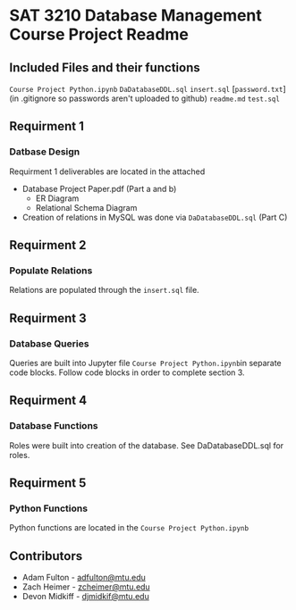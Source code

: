 # SAT 3210 Database Management Course Project Readme

## Included Files and their functions
`Course Project Python.ipynb`
`DaDatabaseDDL.sql`
`insert.sql`
[`password.txt`] (in .gitignore so passwords aren't uploaded to github)
`readme.md`
`test.sql`


## Requirment 1
### Datbase Design

Requirment 1 deliverables are located in the attached
- Database Project Paper.pdf (Part a and b)
  - ER Diagram
  - Relational Schema Diagram
- Creation of relations in MySQL was done via `DaDatabaseDDL.sql` (Part C)

## Requirment 2
### Populate Relations
Relations are populated through the `insert.sql` file. 


## Requirment 3
### Database Queries
Queries are built into Jupyter file `Course Project Python.ipynb`in separate code blocks. Follow code blocks in order to complete section 3.


## Requirment 4
### Database Functions
Roles were built into creation of the database. 
See DaDatabaseDDL.sql for roles.


## Requirment 5
### Python Functions 
Python functions are located in the `Course Project Python.ipynb`


## Contributors
- Adam Fulton   - adfulton@mtu.edu
- Zach Heimer   - zcheimer@mtu.edu
- Devon Midkiff - djmidkif@mtu.edu
